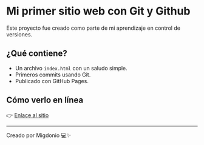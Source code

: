 # Mi primer sitio web con Git y Github

Este proyecto fue creado como parte de mi aprendizaje en control de versiones.

## ¿Qué contiene?

- Un archivo `index.html` con un saludo simple.
- Primeros commits usando Git.
- Publicado con GitHub Pages.

## Cómo verlo en línea

👉 [Enlace al sitio](https://mig-conversaciones.github.io/mi_primer_repo/)

---

Creado por Migdonio 💻✨
